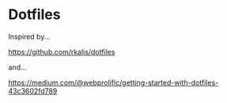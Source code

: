 # Dotfiles

Inspired by...

https://github.com/rkalis/dotfiles

and...

https://medium.com/@webprolific/getting-started-with-dotfiles-43c3602fd789
